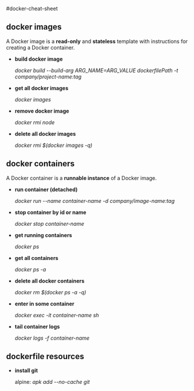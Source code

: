 #docker-cheat-sheet


docker images
-------------
A Docker image is a **read-only** and **stateless** template with instructions for creating a Docker container.

* **build docker image**

   _docker build --build-arg ARG_NAME=ARG_VALUE  dockerfilePath -t company/project-name:tag_

* **get all docker images**

   _docker images_

* **remove docker image**

   _docker rmi node_

* **delete all docker images**

   _docker rmi $(docker images -q)_


docker containers
-----------------
A Docker container is a **runnable instance** of a Docker image.


* **run container (detached)**

   _docker run --name container-name -d company/image-name:tag_

* **stop container by id or name**

   _docker stop container-name_

* **get running containers**

   _docker ps_

* **get all containers**

   _docker ps -a_

* **delete all docker containers**

   _docker rm $(docker ps -a -q)_

* **enter in some container**

   _docker exec -it container-name sh_

* **tail container logs**

   _docker logs -f container-name_


dockerfile resources
--------------------

* **install git**

   alpine: _apk add --no-cache git_
